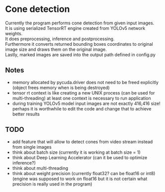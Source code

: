 # Cone detection
Currently the program performs cone detection from given input images.  
It is using serialized TensorRT engine created from YOLOv5 network weights.  
It does preprocessing, inference and postprocessing.  
Furthermore it converts returned bounding boxes coordinates to original image size and draws them on the original image.  
Lastly, marked images are saved into the output path defined in config.py

## Notes
- memory allocated by pycuda.driver does not need to be freed explicitly (object frees memory when is being destroyed)
- tensor rt context is like creating a new UNIX process (can be used for multi-threading) at least one context is necessary to run application
- during training YOLOv5 model input images are not exactly 416,416 size!  
perhaps it is worthwhile to edit the code and change that to achieve better results

## TODO
- add feature that will allow to detect cones from video stream instead from single images
- think about batch size (currently it is working at batch size = 1)
- think about Deep Learning Accelerator (can it be used to optimize inference?)
- think about multi-threading
- think about weight precision (currently float32? can be float16 or int8)  
(engine was supposed to work on float16 but it is not certain what precision is really used in the program)
